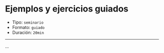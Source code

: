 # Ejemplos y ejercicios guiados

* Tipo: `seminario`
* Formato: `guiado`
* Duración: `20min`

***

...
